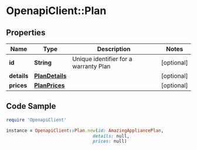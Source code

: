 # OpenapiClient::Plan

## Properties

Name | Type | Description | Notes
------------ | ------------- | ------------- | -------------
**id** | **String** | Unique identifier for a warranty Plan | [optional] 
**details** | [**PlanDetails**](PlanDetails.md) |  | [optional] 
**prices** | [**PlanPrices**](PlanPrices.md) |  | [optional] 

## Code Sample

```ruby
require 'OpenapiClient'

instance = OpenapiClient::Plan.new(id: AmazingAppliancePlan,
                                 details: null,
                                 prices: null)
```


